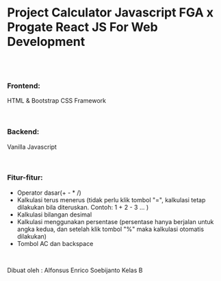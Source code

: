 <h1>Project Calculator Javascript FGA x Progate React JS For Web Development</h1><br/><br/>
<h3>Frontend: </h3>
<p>HTML & Bootstrap CSS Framework</p><br/>

<h3>Backend: </h3>
<p>Vanilla Javascript</p><br/>

<h3>Fitur-fitur: </h3>
<ul>
  <li>Operator dasar(+ - * /)</li>
  <li>Kalkulasi terus menerus (tidak perlu klik tombol "=", kalkulasi tetap dilakukan bila diteruskan. Contoh: 1 + 2 - 3 ... )
  <li>Kalkulasi bilangan desimal</li>
  <li>Kalkulasi menggunakan persentase (persentase hanya berjalan untuk angka kedua, dan setelah klik tombol "%" maka kalkulasi otomatis dilakukan)</li>
  <li>Tombol AC dan backspace</li>
</ul><br/>

Dibuat oleh : Alfonsus Enrico Soebijanto Kelas B
